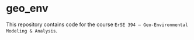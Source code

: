# geo_env
This repository contains code for the course `ErSE 394 — Geo-Environmental Modeling & Analysis`.
